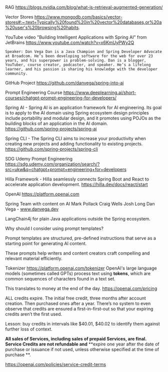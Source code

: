 RAG
https://blogs.nvidia.com/blog/what-is-retrieval-augmented-generation/

Vector Stores
https://www.mongodb.com/basics/vector-stores#:~:text=Typically%20found%20in%20vector%20databases,or%20a%20user's%20browsing%20habits.

YouTube video "Building Intelligent Applications with Spring AI" from JetBrains
https://www.youtube.com/watch?v=x6KmUyPWy2Q

`Speaker: Dan Vega Dan is a Java Champion and Spring Developer Advocate at Broadcom.
He’s been developing software for the web for over 23 years, and his superpower is problem-solving.
Dan is a blogger, YouTuber, course creator, podcaster, and speaker. He’s a lifelong learner, and his passion is sharing
his knowledge with the developer community.`

GitHub Project
https://github.com/danvega/spring-into-ai

Prompt Engineering Course
https://www.deeplearning.ai/short-courses/chatgpt-prompt-engineering-for-developers/

Spring AI - Spring AI is an application framework for AI engineering. Its goal is to apply to the AI domain using
Spring ecosystem design principles include portability and modular design, and it promotes using POJOs as the building blocks of an application in the AI domain.
https://github.com/spring-projects/spring-ai

Spring CLI - The Spring CLI aims to increase your productivity when creating new projects and adding functionality to
existing projects.
https://github.com/spring-projects/spring-cli

SDG Udemy Prompt Engineering
https://sdg.udemy.com/organization/search/?src=ukw&q=chatgpt+prompt+engineering+for+developers

Hilla Framework - Hilla seamlessly connects Spring Boot and React to accelerate application development.
https://hilla.dev/docs/react/start

OpenAI
https://platform.openai.com

Spring Team with content on AI
Mark Pollack
Craig Wells
Josh Long
Dan Vega - www.danvega.dev

LangChain4j for plain Java applications outside the Spring ecosystem.

Why should I consider using prompt templates?

Prompt templates are structured, pre-defined instructions that serve as a starting point for generating AI content.

These prompts help writers and content creators craft compelling and relevant material efficiently.

Tokenizer
https://platform.openai.com/tokenizer
OpenAI's large language models (sometimes called GPTs) process text using **tokens**, which are common sequences of
characters found in a text set.

This translates to money at the end of the day.
https://openai.com/pricing

ALL credits expire. The initial free credit, three months after account creation. Then purchased ones after a year.
There’s no system to even observe that credits are ensured a first-in-first-out so that your expiring credits aren’t the
first used.

Lesson: buy credits in intervals like $40.01, $40.02 to identify them against further loss of context.

**All sales of Services, including sales of prepaid Services, are final. Service Credits are not refundable and**
**expire one year after the date of purchase or issuance if not used, unless otherwise specified at the time of purchase
**.

https://openai.com/policies/service-credit-terms

